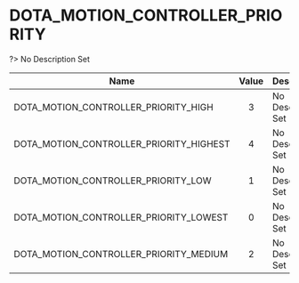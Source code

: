 # DOTA_MOTION_CONTROLLER_PRIORITY
?> No Description Set

Name|Value|Description|Client
--|:--:|--|:--:
DOTA_MOTION_CONTROLLER_PRIORITY_HIGH|3|No Description Set|✔
DOTA_MOTION_CONTROLLER_PRIORITY_HIGHEST|4|No Description Set|✔
DOTA_MOTION_CONTROLLER_PRIORITY_LOW|1|No Description Set|✔
DOTA_MOTION_CONTROLLER_PRIORITY_LOWEST|0|No Description Set|✔
DOTA_MOTION_CONTROLLER_PRIORITY_MEDIUM|2|No Description Set|✔
